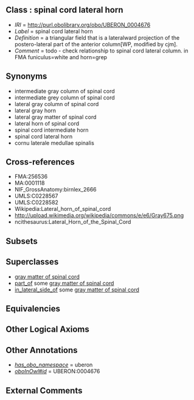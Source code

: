 
## Class : spinal cord lateral horn

 * *IRI* = http://purl.obolibrary.org/obo/UBERON_0004676
 * *Label* = spinal cord lateral horn
 * *Definition* = a triangular field that is a lateralward projection of the postero-lateral part of the anterior column[WP, modified by cjm].
 * *Comment* = todo - check relationship to spinal cord lateral column. in FMA funiculus=white and horn=grep

## Synonyms

 * intermediate gray column of spinal cord
 * intermediate grey column of spinal cord
 * lateral gray column of spinal cord
 * lateral gray horn
 * lateral gray matter of spinal cord
 * lateral horn of spinal cord
 * spinal cord intermediate horn
 * spinal cord lateral horn
 * cornu laterale medullae spinalis

## Cross-references

 * FMA:256536
 * MA:0001118
 * NIF_GrossAnatomy:birnlex_2666
 * UMLS:C0228567
 * UMLS:C0228582
 * Wikipedia:Lateral_horn_of_spinal_cord
 * http://upload.wikimedia.org/wikipedia/commons/e/e6/Gray675.png
 * ncithesaurus:Lateral_Horn_of_the_Spinal_Cord

## Subsets


## Superclasses

 * [gray matter of spinal cord](../../UBERON/15/UBERON_0002315.md)
 * [part_of](../../BFO/50/BFO_0000050.md) some [gray matter of spinal cord](../../UBERON/15/UBERON_0002315.md)
 * [in_lateral_side_of](../../BSPO/26/BSPO_0000126.md) some [gray matter of spinal cord](../../UBERON/15/UBERON_0002315.md)

## Equivalencies


## Other Logical Axioms


## Other Annotations

 * *[has_obo_namespace](../../ce/oboInOwl#hasOBONamespace.md)* = uberon
 * *[oboInOwl#id](../../id/oboInOwl#id.md)* = UBERON:0004676

## External Comments

